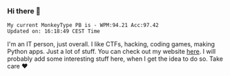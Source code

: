 ### Hi there 👋
<!-- PB START -->
```
My current MonkeyType PB is - WPM:94.21 Acc:97.42
Updated on: 16:18:49 CEST Time
```
<!-- PB END -->
I'm an IT person, just overall. I like CTFs, hacking, coding games, making Python apps. Just a lot of stuff.
You can check out my website [here](https://skill3472.github.io/).
I will probably add some interesting stuff here, when I get the idea to do so. Take care ❤️

